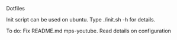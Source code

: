 Dotfiles

Init script can be used on ubuntu. Type ./init.sh -h for details.

To do:
Fix README.md
mps-youtube. Read details on configuration
